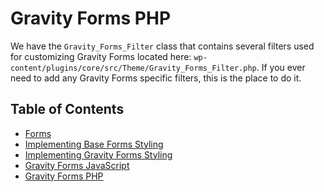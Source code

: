 # Gravity Forms PHP

We have the `Gravity_Forms_Filter` class that contains several filters used for customizing Gravity Forms located here: `wp-content/plugins/core/src/Theme/Gravity_Forms_Filter.php`.
If you ever need to add any Gravity Forms specific filters, this is the place to do it.

## Table of Contents

* [Forms](/docs/theme/forms/README.md)
* [Implementing Base Forms Styling](/docs/theme/forms/base.md)
* [Implementing Gravity Forms Styling](/docs/theme/forms/gravity-forms.md)
* [Gravity Forms JavaScript](/docs/theme/forms/javascript.md)
* [Gravity Forms PHP](/docs/theme/forms/php.md)   